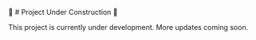 🚧 # Project Under Construction 🚧

This project is currently under development. More updates coming soon.
